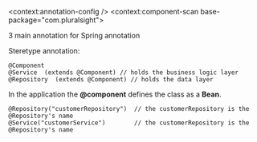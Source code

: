 

<context:annotation-config />
<context:component-scan base-package="com.pluralsight"> 


3 main annotation for Spring annotation

Steretype annotation:

    @Component 
    @Service  (extends @Component) // holds the business logic layer
    @Repository  (extends @Component) // holds the data layer

In the application the **@component** defines the class as a **Bean**.


    @Repository("customerRepository")  // the customerRepository is the @Repository's name
    @Service("customerService")        // the customerRepository is the @Repository's name
